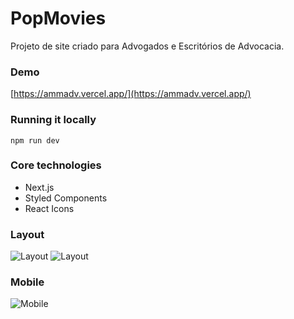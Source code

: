 # PopMovies
Projeto de site criado para Advogados e Escritórios de Advocacia.

### Demo

[https://ammadv.vercel.app/](https://ammadv.vercel.app/)

### Running it locally

`npm run dev`

### Core technologies

- Next.js
- Styled Components
- React Icons

### Layout

![Layout](public/ammadvfoto1.png)
![Layout](public/ammadvfoto3.png)

### Mobile

![Mobile](public/ammadvmobile.png)

